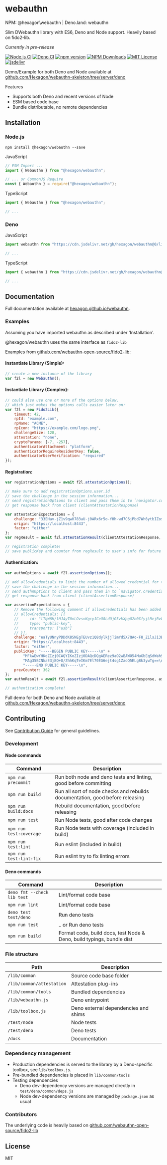# webauthn

NPM: @hexagon\webauthn | Deno.land: webauthn

Slim DWebauthn library with ES6, Deno and Node support. Heavily based on fido2-lib.

*Currently in pre-release*

[![Node.js CI](https://github.com/Hexagon/webauthn/actions/workflows/node.js.yml/badge.svg)](https://github.com/Hexagon/webauthn/actions/workflows/node.js.yml) 
[![Deno CI](https://github.com/Hexagon/webauthn/actions/workflows/deno.yml/badge.svg)](https://github.com/Hexagon/webauthn/actions/workflows/deno.yml)
[![npm version](https://badge.fury.io/js/@hexagon%2Fwebauthn.svg)](https://badge.fury.io/js/@hexagon%2Fwebauthn) [![NPM Downloads](https://img.shields.io/npm/dm/@hexagon/webauthn.svg)](https://www.npmjs.org/package/@hexagon/webauthn) 
[![MIT License](https://img.shields.io/badge/license-MIT-blue.svg)](https://github.com/Hexagon/webauthn/blob/master/LICENSE) [![jsdelivr](https://data.jsdelivr.com/v1/package/gh/hexagon/webauthn/badge?style=rounded)](https://www.jsdelivr.com/package/gh/hexagon/webauthn)

Demo/Example for both Deno and Node available at [github.com/Hexagon/webauthn-skeleton/tree/server/deno](https://github.com/Hexagon/webauthn-skeleton/tree/server/deno)

Features

*   Supports both Deno and recent versions of Node
*   ESM based code base
*   Bundle distributable, no remote dependencies

## Installation

### Node.js

```npm install @hexagon/webauthn --save```

JavaScript

```javascript
// ESM Import ...
import { Webauthn } from "@hexagon/webauthn";

// ... or CommonJS Require
const { Webauthn } = require("@hexagon/webauthn");
```

TypeScript

```typescript
import { Webauthn } from "@hexagon/webauthn";

// ...
```

### Deno

JavaScript

```javascript
import webauthn from "https://cdn.jsdelivr.net/gh/hexagon/webauthn@0/lib/webauthn.js";

// ...
```

TypeScript

```typescript
import { webauthn } from "https://cdn.jsdelivr.net/gh/hexagon/webauthn@0/lib/webauthn.js";

// ...
```

## Documentation

Full documentation available at [hexagon.github.io/webauthn](https://hexagon.github.io/webauthn/).

### Examples

Assuming you have imported webauthn as described under 'Installation'.

@hexagon/webauthn uses the same interface as `fido2-lib`

Examples from [github.com/webauthn-open-source/fido2-lib](https://github.com/webauthn-open-source/fido2-lib):

#### Instantiate Library (Simple):
```js
// create a new instance of the library
var f2l = new Webauthn();
```

#### Instantiate Library (Complex):
```js
// could also use one or more of the options below,
// which just makes the options calls easier later on:
var f2l = new Fido2Lib({
    timeout: 42,
    rpId: "example.com",
    rpName: "ACME",
    rpIcon: "https://example.com/logo.png",
    challengeSize: 128,
    attestation: "none",
    cryptoParams: [-7, -257],
    authenticatorAttachment: "platform",
    authenticatorRequireResidentKey: false,
    authenticatorUserVerification: "required"
});
```

#### Registration:
```js
var registrationOptions = await f2l.attestationOptions();

// make sure to add registrationOptions.user.id
// save the challenge in the session information...
// send registrationOptions to client and pass them in to `navigator.credentials.create()`...
// get response back from client (clientAttestationResponse)

var attestationExpectations = {
    challenge: "33EHav-jZ1v9qwH783aU-j0ARx6r5o-YHh-wd7C6jPbd7Wh6ytbIZosIIACehwf9-s6hXhySHO-HHUjEwZS29w",
    origin: "https://localhost:8443",
    factor: "either"
};
var regResult = await f2l.attestationResult(clientAttestationResponse, attestationExpectations); // will throw on error

// registration complete!
// save publicKey and counter from regResult to user's info for future authentication calls
```

#### Authentication:
```js
var authnOptions = await f2l.assertionOptions();

// add allowCredentials to limit the number of allowed credential for the authentication process. For further details refer to webauthn specs: (https://www.w3.org/TR/webauthn-2/#dom-publickeycredentialrequestoptions-allowcredentials).
// save the challenge in the session information...
// send authnOptions to client and pass them in to `navigator.credentials.get()`...
// get response back from client (clientAssertionResponse)

var assertionExpectations = {
    // Remove the following comment if allowCredentials has been added into authnOptions so the credential received will be validate against allowCredentials array.
    // allowCredentials: [{
    //     id: "lTqW8H/lHJ4yT0nLOvsvKgcyJCeO8LdUjG5vkXpgO2b0XfyjLMejRvW5oslZtA4B/GgkO/qhTgoBWSlDqCng4Q==",
    //     type: "public-key",
    //     transports: ["usb"]
    // }],
    challenge: "eaTyUNnyPDDdK8SNEgTEUvz1Q8dylkjjTimYd5X7QAo-F8_Z1lsJi3BilUpFZHkICNDWY8r9ivnTgW7-XZC3qQ",
    origin: "https://localhost:8443",
    factor: "either",
    publicKey: "-----BEGIN PUBLIC KEY-----\n" +
        "MFkwEwYHKoZIzj0CAQYIKoZIzj0DAQcDQgAERez9aO2wBAWO54MuGbEqSdWahSnG\n" +
        "MAg35BCNkaE3j8Q+O/ZhhKqTeIKm7El70EG6ejt4sg1ZaoQ5ELg8k3ywTg==\n" +
        "-----END PUBLIC KEY-----\n",
    prevCounter: 362
};
var authnResult = await f2l.assertionResult(clientAssertionResponse, assertionExpectations); // will throw on error

// authentication complete!
```

Full demo for both Deno and Node available at [github.com/Hexagon/webauthn-skeleton/tree/server/deno](https://github.com/Hexagon/webauthn-skeleton/tree/server/deno)

## Contributing

See [Contribution Guide](/CONTRIBUTING.md) for general guidelines.

### Development

#### Node commands

| Command  | Description                              |
|-------|------------------------------------------|
| `npm run precommit` | Run both node and deno tests and linting, good before committing |
| `npm run build` | Run all sort of node checks and rebuilds documentation, good before releasing |
| `npm run build:docs` | Rebuild documentation, good before releasing |
| `npm run test` | Run Node tests, good after code changes |
| `npm run test:coverage` | Run Node tests with coverage (included in build) |
| `npm run test:lint` | Run eslint (included in build) |
| `npm run test:lint:fix` | Run eslint try to fix linting errors |

#### Deno commands

| Command  | Description                              |
|-------|------------------------------------------|
| `deno fmt --check lib test` | Lint/format code base |
| `npm run lint` | Lint/format code base |
| `deno test test/deno` | Run deno tests |
| `npm run test` | .. or Run deno tests |
| `npm run build` | Format code, build docs, test Node & Deno, build typings, bundle dist |

### File structure

| Path  | Description                              |
|-------|------------------------------------------|
| `/lib/common` | Source code base folder |
| `/lib/common/attestation` | Attestation plug-ins |
| `/lib/common/tools` | Bundled dependencies |
| `/lib/webauthn.js` | Deno entrypoint |
| `/lib/toolbox.js` | Deno external dependencies and shims |
| `/test/node` | Node tests |
| `/test/deno` | Deno tests |
| `/docs` | Documentation |

### Dependency management

* Production dependencies is served to the library by a Deno-specific toolbox, see `lib/toolbox.js`.
* Pre-bundled dependencies is placed in `lib/common/tools`
* Testing dependencies
    * Deno dev-dependency versions are managed directly in `test/deno/common/deps.js`
    * Node dev-dependency versions are managed by `package.json` as usual

### Contributors

The underlying code is heavily based on [github.com/webauthn-open-source/fido2-lib](https://github.com/webauthn-open-source/fido2-lib)

## License

MIT
